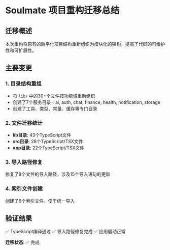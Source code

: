 # Soulmate 项目重构迁移总结

## 迁移概述
本次重构将原有的扁平化项目结构重新组织为模块化的架构，提高了代码的可维护性和可扩展性。

## 主要变更

### 1. 目录结构重组
- 将 `lib/` 中的30+个文件按功能域重新组织
- 创建了7个服务目录：ai, auth, chat, finance, health, notification, storage
- 创建了工具、类型、常量、缓存等专门目录

### 2. 文件迁移统计
- **lib目录**: 43个TypeScript文件
- **src目录**: 28个TypeScript/TSX文件
- **app目录**: 22个TypeScript/TSX文件

### 3. 导入路径修复
修复了8个文件的导入路径，涉及15个导入语句的更新

### 4. 索引文件创建
创建了6个索引文件，便于统一导入

## 验证结果
✅ TypeScript编译通过
✅ 导入路径修复完成
✅ 应用启动正常

**迁移状态**: ✅ 完成
